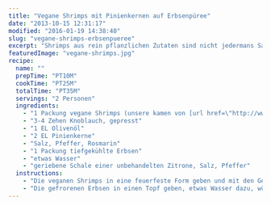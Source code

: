 ```yaml
---
title: "Vegane Shrimps mit Pinienkernen auf Erbsenpüree"
date: "2013-10-15 12:31:17"
modified: "2016-01-19 14:38:40"
slug: "vegane-shrimps-erbsenpueree"
excerpt: "Shrimps aus rein pflanzlichen Zutaten sind nicht jedermans Sache. Bei uns hat die Neugier gesiegt und wir haben sie ausprobiert. "
featuredImage: "vegane-shrimps.jpg"
recipe:
  name: ""
  prepTime: "PT10M"
  cookTime: "PT25M"
  totalTime: "PT35M"
  servings: "2 Personen"
  ingredients:
    - "1 Packung vegane Shrimps (unsere kamen von [url href=\"http://www.formosa.at/product_info.php?cPath=1&products_id=40\"]Formosa[/url])"
    - "3-4 Zehen Knoblauch, gepresst"
    - "1 EL Olivenöl"
    - "2 EL Pinienkerne"
    - "Salz, Pfeffer, Rosmarin"
    - "1 Packung tiefgekühlte Erbsen"
    - "etwas Wasser"
    - "geriebene Schale einer unbehandelten Zitrone, Salz, Pfeffer"
  instructions:
    - "Die veganen Shrimps in eine feuerfeste Form geben und mit den Gewürzen, dem Öl und den Pinienkernen gut mischen. Für ca. 25-30min bei 180°C ins Backrohr schieben."
    - "Die gefrorenen Erbsen in einen Topf geben, etwas Wasser dazu, würzen und köcheln bis sie aufgetaut und weich sind. Mit dem Stabmixer pürieren und nochmal abschmecken."
---
```


